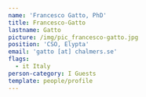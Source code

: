 ```yaml
---
name: 'Francesco Gatto, PhD'
title: Francesco-Gatto
lastname: Gatto
picture: /img/pic_francesco-gatto.jpg
position: 'CSO, Elypta'
email: 'gatto [at] chalmers.se'
flags:
  - it Italy
person-category: I Guests
template: people/profile
---
```


